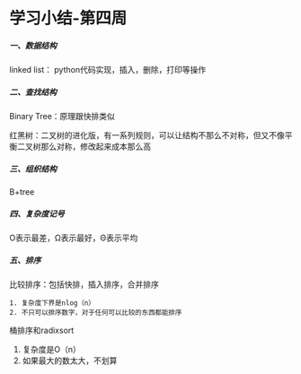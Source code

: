 # 学习小结-第四周

##### 一、数据结构

linked list： python代码实现，插入，删除，打印等操作

##### 二、查找结构

Binary Tree：原理跟快排类似

红黑树：二叉树的进化版，有一系列规则，可以让结构不那么不对称，但又不像平衡二叉树那么对称，修改起来成本那么高

##### 三、组织结构

B+tree

##### 四、复杂度记号

O表示最差，Ω表示最好，Θ表示平均

##### 五、排序

比较排序：包括快排，插入排序，合并排序

	1. 复杂度下界是nlog（n）
 	2. 不只可以排序数字，对于任何可以比较的东西都能排序

桶排序和radixsort

1. 复杂度是O（n）
2. 如果最大的数太大，不划算